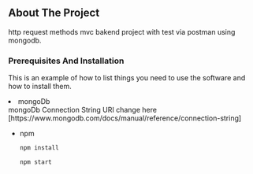 ## About The Project

http request methods mvc bakend project with test via postman using mongodb.


### Prerequisites And Installation

This is an example of how to list things you need to use the software and how to install them.
 <li>mongoDb</li>
 mongoDb Connection String URI change here [https://www.mongodb.com/docs/manual/reference/connection-string]

* npm
  ```sh
  npm install
  ```
   ```sh
  npm start
  ```
  
